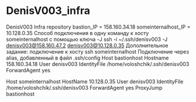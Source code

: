 # DenisV003_infra
DenisV003 Infra repository
bastion_IP = 158.160.34.18
someinternalhost_IP = 10.128.0.35
Способ подключения в одну команду к хосту someinternalhost c помощью ключа -J 
ssh -i ~/.ssh/denisv003 -J denisv003@158.160.47.2 denisv003@10.128.0.35
Дополнительное задание: подключение к хосту ssh someinternalhost
Подключение через alias, добавленный в файл .ssh/config 
Host bastionhost
  Hostname 158.160.34.18
  User denisv003
  IdentityFile /home/voloshchik/.ssh/denisv003
  ForwardAgent yes

Host someinternalhost
  HostName 10.128.0.35
  User denisv003
  IdentityFile /home/voloshchik/.ssh/denisv003
  ForwardAgent yes
  ProxyJump bastionhost

